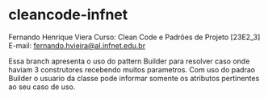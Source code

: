 # cleancode-infnet

Fernando Henrique Viera
Curso: Clean Code e Padrões de Projeto [23E2_3]
E-mail: fernando.hvieira@al.infnet.edu.br


Essa branch apresenta o uso do pattern Builder para resolver caso onde haviam 3 construtores recebendo
muitos parametros. Com uso do padrao Builder o usuario da classe pode informar somente os atributos pertinentes
ao seu caso de uso.

